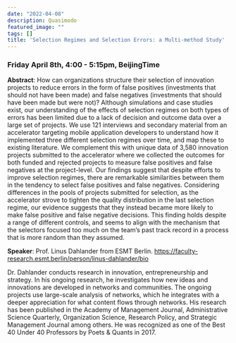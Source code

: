```yaml
---
date: "2022-04-08"
description: Quasimodo
featured_image: ""
tags: []
title: 'Selection Regimes and Selection Errors: a Multi-method Study'
---
```

### Friday April 8th, 4:00 - 5:15pm, BeijingTime

**Abstract**: How can organizations structure their selection of innovation projects to reduce errors in the form of false positives (investments that should not have been made) and false negatives (investments that should have been made but were not)? Although simulations and case studies exist, our understanding of the effects of selection regimes on both types of errors has been limited due to a lack of decision and outcome data over a large set of projects. We use 121 interviews and secondary material from an accelerator targeting mobile application developers to understand how it implemented three different selection regimes over time, and map these to existing literature. We complement this with unique data of 3,580 innovation projects submitted to the accelerator where we collected the outcomes for both funded and rejected projects to measure false positives and false negatives at the project-level. Our findings suggest that despite efforts to improve selection regimes, there are remarkable similarities between them in the tendency to select false positives and false negatives. Considering differences in the pools of projects submitted for selection, as the accelerator strove to tighten the quality distribution in the last selection regime, our evidence suggests that they instead became more likely to make false positive and false negative decisions. This finding holds despite a range of different controls, and seems to align with the mechanism that the selectors focused too much on the team’s past track record in a process that is more random than they assumed.

**Speaker**: Prof. Linus Dahlander from  ESMT Berlin. https://faculty-research.esmt.berlin/person/linus-dahlander/bio

Dr. Dahlander conducts research in innovation, entrepreneurship and strategy. In his ongoing research, he investigates how new ideas and innovations are developed in networks and communities. The ongoing projects use large-scale analysis of networks, which he integrates with a deeper appreciation for what content flows through networks. His research has been published in the Academy of Management Journal, Administrative Science Quarterly, Organization Science, Research Policy, and Strategic Management Journal among others. He was recognized as one of the Best 40 Under 40 Professors by Poets & Quants in 2017. 
